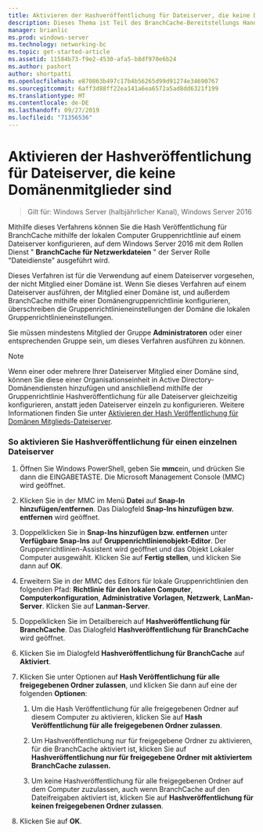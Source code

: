 ```yaml
---
title: Aktivieren der Hashveröffentlichung für Dateiserver, die keine Domänenmitglieder sind
description: Dieses Thema ist Teil des BranchCache-Bereitstellungs Handbuchs für Windows Server 2016, das zeigt, wie BranchCache im Modus für verteilte und gehostete Caches bereitgestellt wird, um die WAN-Bandbreitenauslastung in Zweigniederlassungen zu optimieren.
manager: brianlic
ms.prod: windows-server
ms.technology: networking-bc
ms.topic: get-started-article
ms.assetid: 11584b73-f9e2-4530-afa5-b8df970e6b24
ms.author: pashort
author: shortpatti
ms.openlocfilehash: e870863b497c17b4b56265d99d91274e34690767
ms.sourcegitcommit: 6aff3d88ff22ea141a6ea6572a5ad8dd6321f199
ms.translationtype: MT
ms.contentlocale: de-DE
ms.lasthandoff: 09/27/2019
ms.locfileid: "71356536"
---
```

# <a name="enable-hash-publication-for-non-domain-member-file-servers"></a>Aktivieren der Hashveröffentlichung für Dateiserver, die keine Domänenmitglieder sind

>Gilt für: Windows Server (halbjährlicher Kanal), Windows Server 2016

Mithilfe dieses Verfahrens können Sie die Hash Veröffentlichung für BranchCache mithilfe der lokalen Computer Gruppenrichtlinie auf einem Dateiserver konfigurieren, auf dem Windows Server 2016 mit dem Rollen Dienst " **BranchCache für Netzwerkdateien** " der Server Rolle "Dateidienste" ausgeführt wird.  
  
Dieses Verfahren ist für die Verwendung auf einem Dateiserver vorgesehen, der nicht Mitglied einer Domäne ist. Wenn Sie dieses Verfahren auf einem Dateiserver ausführen, der Mitglied einer Domäne ist, und außerdem BranchCache mithilfe einer Domänengruppenrichtlinie konfigurieren, überschreiben die Gruppenrichtlinieneinstellungen der Domäne die lokalen Gruppenrichtlinieneinstellungen.  
  
Sie müssen mindestens Mitglied der Gruppe **Administratoren** oder einer entsprechenden Gruppe sein, um dieses Verfahren ausführen zu können.  
  
> [!NOTE]  
> Wenn einer oder mehrere Ihrer Dateiserver Mitglied einer Domäne sind, können Sie diese einer Organisationseinheit in Active Directory-Domänendiensten hinzufügen und anschließend mithilfe der Gruppenrichtlinie Hashveröffentlichung für alle Dateiserver gleichzeitig konfigurieren, anstatt jeden Dateiserver einzeln zu konfigurieren. Weitere Informationen finden Sie unter [Aktivieren der Hash Veröffentlichung für Domänen Mitglieds-Dateiserver](../../branchcache/deploy/Enable-Hash-Publication-for-Domain-Member-File-Servers.md).  
  
### <a name="to-enable-hash-publication-for-one-file-server"></a>So aktivieren Sie Hashveröffentlichung für einen einzelnen Dateiserver  
  
1.  Öffnen Sie Windows PowerShell, geben Sie **mmc**ein, und drücken Sie dann die EINGABETASTE. Die Microsoft Management Console (MMC) wird geöffnet.  
  
2.  Klicken Sie in der MMC im Menü **Datei** auf **Snap-In hinzufügen/entfernen**. Das Dialogfeld **Snap-Ins hinzufügen bzw. entfernen** wird geöffnet.  
  
3.  Doppelklicken Sie in **Snap-Ins hinzufügen bzw. entfernen** unter **Verfügbare Snap-Ins** auf **Gruppenrichtlinienobjekt-Editor**. Der Gruppenrichtlinien-Assistent wird geöffnet und das Objekt Lokaler Computer ausgewählt. Klicken Sie auf **Fertig stellen**, und klicken Sie dann auf **OK**.  
  
4.  Erweitern Sie in der MMC des Editors für lokale Gruppenrichtlinien den folgenden Pfad: **Richtlinie für den lokalen Computer**, **Computerkonfiguration**, **Administrative Vorlagen**, **Netzwerk**, **LanMan-Server**. Klicken Sie auf **Lanman-Server**.  
  
5.  Doppelklicken Sie im Detailbereich auf **Hashveröffentlichung für BranchCache**. Das Dialogfeld **Hashveröffentlichung für BranchCache** wird geöffnet.  
  
6.  Klicken Sie im Dialogfeld **Hashveröffentlichung für BranchCache** auf **Aktiviert**.  
  
7.  Klicken Sie unter Optionen auf **Hash Veröffentlichung für alle freigegebenen Ordner zulassen**, und klicken Sie dann auf eine der folgenden **Optionen**:  
  
    1.  Um die Hash Veröffentlichung für alle freigegebenen Ordner auf diesem Computer zu aktivieren, klicken Sie auf **Hash Veröffentlichung für alle freigegebenen Ordner zulassen**.  
  
    2.  Um Hashveröffentlichung nur für freigegebene Ordner zu aktivieren, für die BranchCache aktiviert ist, klicken Sie auf **Hashveröffentlichung nur für freigegebene Ordner mit aktiviertem BranchCache zulassen.**  
  
    3.  Um keine Hashveröffentlichung für alle freigegebenen Ordner auf dem Computer zuzulassen, auch wenn BranchCache auf den Dateifreigaben aktiviert ist, klicken Sie auf **Hashveröffentlichung für keinen freigegebenen Ordner zulassen**.  
  
8.  Klicken Sie auf **OK**.  
  


